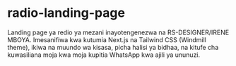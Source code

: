 # radio-landing-page
Landing page ya redio ya mezani inayotengenezwa na RS-DESIGNER/IRENE MBOYA. Imesanifiwa kwa kutumia Next.js na Tailwind CSS (Windmill theme), ikiwa na muundo wa kisasa, picha halisi ya bidhaa, na kitufe cha kuwasiliana moja kwa moja kupitia WhatsApp kwa ajili ya ununuzi.
